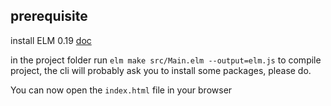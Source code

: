 ## prerequisite
install ELM 0.19 [doc](https://guide.elm-lang.org/install.html)

in the project folder run
`elm make src/Main.elm --output=elm.js` to compile project, the cli will probably ask you to install some packages, please do.

You can now open  the `index.html` file in your browser